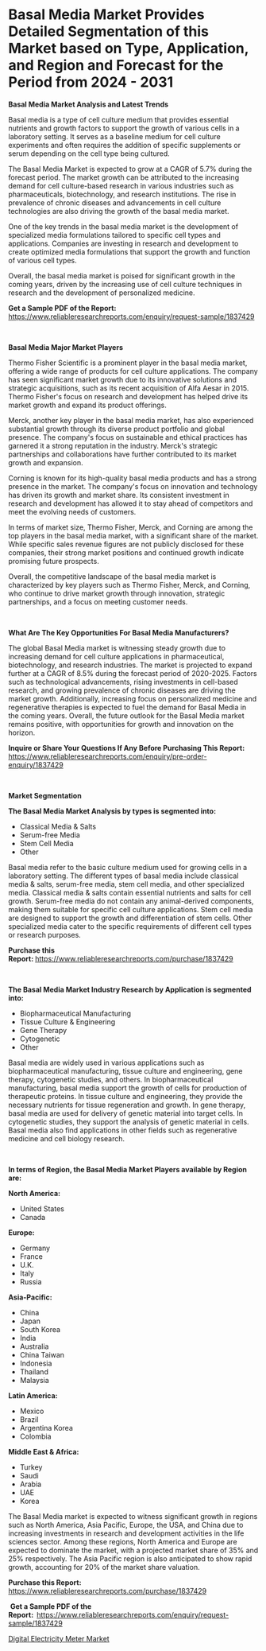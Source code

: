 <p><h1>Basal Media Market Provides Detailed Segmentation of this Market based on Type, Application, and Region and Forecast for the Period from 2024 - 2031</h1></p><p><strong>Basal Media Market Analysis and Latest Trends</strong></p>
<p><p>Basal media is a type of cell culture medium that provides essential nutrients and growth factors to support the growth of various cells in a laboratory setting. It serves as a baseline medium for cell culture experiments and often requires the addition of specific supplements or serum depending on the cell type being cultured.</p><p>The Basal Media Market is expected to grow at a CAGR of 5.7% during the forecast period. The market growth can be attributed to the increasing demand for cell culture-based research in various industries such as pharmaceuticals, biotechnology, and research institutions. The rise in prevalence of chronic diseases and advancements in cell culture technologies are also driving the growth of the basal media market.</p><p>One of the key trends in the basal media market is the development of specialized media formulations tailored to specific cell types and applications. Companies are investing in research and development to create optimized media formulations that support the growth and function of various cell types.</p><p>Overall, the basal media market is poised for significant growth in the coming years, driven by the increasing use of cell culture techniques in research and the development of personalized medicine.</p></p>
<p><strong>Get a Sample PDF of the Report:&nbsp;</strong> <a href="https://www.reliableresearchreports.com/enquiry/request-sample/1837429">https://www.reliableresearchreports.com/enquiry/request-sample/1837429</a></p>
<p>&nbsp;</p>
<p><strong>Basal Media Major Market Players</strong></p>
<p><p>Thermo Fisher Scientific is a prominent player in the basal media market, offering a wide range of products for cell culture applications. The company has seen significant market growth due to its innovative solutions and strategic acquisitions, such as its recent acquisition of Alfa Aesar in 2015. Thermo Fisher's focus on research and development has helped drive its market growth and expand its product offerings.</p><p>Merck, another key player in the basal media market, has also experienced substantial growth through its diverse product portfolio and global presence. The company's focus on sustainable and ethical practices has garnered it a strong reputation in the industry. Merck's strategic partnerships and collaborations have further contributed to its market growth and expansion.</p><p>Corning is known for its high-quality basal media products and has a strong presence in the market. The company's focus on innovation and technology has driven its growth and market share. Its consistent investment in research and development has allowed it to stay ahead of competitors and meet the evolving needs of customers.</p><p>In terms of market size, Thermo Fisher, Merck, and Corning are among the top players in the basal media market, with a significant share of the market. While specific sales revenue figures are not publicly disclosed for these companies, their strong market positions and continued growth indicate promising future prospects.</p><p>Overall, the competitive landscape of the basal media market is characterized by key players such as Thermo Fisher, Merck, and Corning, who continue to drive market growth through innovation, strategic partnerships, and a focus on meeting customer needs.</p></p>
<p>&nbsp;</p>
<p><strong>What Are The Key Opportunities For Basal Media Manufacturers?</strong></p>
<p><p>The global Basal Media market is witnessing steady growth due to increasing demand for cell culture applications in pharmaceutical, biotechnology, and research industries. The market is projected to expand further at a CAGR of 8.5% during the forecast period of 2020-2025. Factors such as technological advancements, rising investments in cell-based research, and growing prevalence of chronic diseases are driving the market growth. Additionally, increasing focus on personalized medicine and regenerative therapies is expected to fuel the demand for Basal Media in the coming years. Overall, the future outlook for the Basal Media market remains positive, with opportunities for growth and innovation on the horizon.</p></p>
<p><strong>Inquire or Share Your Questions If Any Before Purchasing This Report:</strong> <a href="https://www.reliableresearchreports.com/enquiry/pre-order-enquiry/1837429">https://www.reliableresearchreports.com/enquiry/pre-order-enquiry/1837429</a></p>
<p>&nbsp;</p>
<p><strong>Market Segmentation</strong></p>
<p><strong>The Basal Media Market Analysis by types is segmented into:</strong></p>
<p><ul><li>Classical Media & Salts</li><li>Serum-free Media</li><li>Stem Cell Media</li><li>Other</li></ul></p>
<p><p>Basal media refer to the basic culture medium used for growing cells in a laboratory setting. The different types of basal media include classical media & salts, serum-free media, stem cell media, and other specialized media. Classical media & salts contain essential nutrients and salts for cell growth. Serum-free media do not contain any animal-derived components, making them suitable for specific cell culture applications. Stem cell media are designed to support the growth and differentiation of stem cells. Other specialized media cater to the specific requirements of different cell types or research purposes.</p></p>
<p><strong>Purchase this Report:&nbsp;</strong><a href="https://www.reliableresearchreports.com/purchase/1837429">https://www.reliableresearchreports.com/purchase/1837429</a></p>
<p>&nbsp;</p>
<p><strong>The Basal Media Market Industry Research by Application is segmented into:</strong></p>
<p><ul><li>Biopharmaceutical Manufacturing</li><li>Tissue Culture & Engineering</li><li>Gene Therapy</li><li>Cytogenetic</li><li>Other</li></ul></p>
<p><p>Basal media are widely used in various applications such as biopharmaceutical manufacturing, tissue culture and engineering, gene therapy, cytogenetic studies, and others. In biopharmaceutical manufacturing, basal media support the growth of cells for production of therapeutic proteins. In tissue culture and engineering, they provide the necessary nutrients for tissue regeneration and growth. In gene therapy, basal media are used for delivery of genetic material into target cells. In cytogenetic studies, they support the analysis of genetic material in cells. Basal media also find applications in other fields such as regenerative medicine and cell biology research.</p></p>
<p>&nbsp;</p>
<p><strong>In terms of Region, the Basal Media Market Players available by Region are:</strong></p>
<p>
    <p> <strong> North America: </strong>
        <ul>
            <li>United States</li>
            <li>Canada</li>
        </ul>
        </p> 
    <p> <strong> Europe: </strong>
        <ul>
            <li>Germany</li>
            <li>France</li>
            <li>U.K.</li>
            <li>Italy</li>
            <li>Russia</li>
        </ul>
        </p> 
    <p> <strong> Asia-Pacific: </strong>
        <ul>
            <li>China</li>
            <li>Japan</li>
            <li>South Korea</li>
            <li>India</li>
            <li>Australia</li>
            <li>China Taiwan</li>
            <li>Indonesia</li>
            <li>Thailand</li>
            <li>Malaysia</li>
        </ul>
        </p> 
    <p> <strong> Latin America: </strong>
        <ul>
            <li>Mexico</li>
            <li>Brazil</li>
            <li>Argentina Korea</li>
            <li>Colombia</li>
        </ul>
        </p> 
    <p> <strong> Middle East & Africa: </strong>
        <ul>
            <li>Turkey</li>
            <li>Saudi</li>
            <li>Arabia</li>
            <li>UAE</li>
            <li>Korea</li>
        </ul>
    </p>
    </p>
<p><p>The Basal Media market is expected to witness significant growth in regions such as North America, Asia Pacific, Europe, the USA, and China due to increasing investments in research and development activities in the life sciences sector. Among these regions, North America and Europe are expected to dominate the market, with a projected market share of 35% and 25% respectively. The Asia Pacific region is also anticipated to show rapid growth, accounting for 20% of the market share valuation.</p></p>
<p><strong>Purchase this Report: </strong><a href="https://www.reliableresearchreports.com/purchase/1837429">https://www.reliableresearchreports.com/purchase/1837429</a></p>
<p>&nbsp;<strong>Get a Sample PDF of the Report:&nbsp;&nbsp;</strong><a href="https://www.reliableresearchreports.com/enquiry/request-sample/1837429">https://www.reliableresearchreports.com/enquiry/request-sample/1837429</a></p>
<p><strong></strong></p>
<p><p><a href="https://chivalrous-flock-a86.notion.site/Digital-Electricity-Meter-Market-Offer-Valuable-Insights-into-Market-Size-Market-Share-Market-Tren-3c582cca2cb64eeca2e0cf6e084a01c2">Digital Electricity Meter Market</a></p></p>